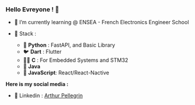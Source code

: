 ### Hello Evreyone ! 👋

- 🌱 I’m currently learning @ ENSEA - French Electronics Engineer School

- 🎨 Stack :
    - 🐍 **Python** : FastAPI, and Basic Library
    - 🐦 **Dart** : Flutter
    - 👴🏼 **C** : For Embedded Systems and STM32
    - 🧩 **Java**
    - 📡 **JavaScript**: React/React-Nactive



**Here is my social media :**
- 💼 Linkedin : [Arthur Pellegrin](https://www.linkedin.com/in/arthurpellegrin/)

<!--
**Artpel1805/artpel1805** is a ✨ _special_ ✨ repository because its `README.md` (this file) appears on your GitHub profile.

Here are some ideas to get you started:

- 🔭 I’m currently working on ...
- 🌱 I’m currently learning ...
- 👯 I’m looking to collaborate on ...
- 🤔 I’m looking for help with ...
- 💬 Ask me about ...
- 📫 How to reach me: ...
- 😄 Pronouns: ...
- ⚡ Fun fact: ...
-->
